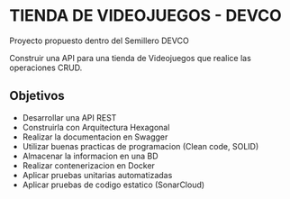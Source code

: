 # TIENDA DE VIDEOJUEGOS - DEVCO

Proyecto propuesto dentro del Semillero DEVCO

Construir una API para una tienda de Videojuegos que realice las operaciones CRUD.

## Objetivos

<ul>
    <li> Desarrollar una API REST </li>
    <li> Construirla con Arquitectura Hexagonal </li>
    <li> Realizar la documentacion en Swagger </li>
    <li> Utilizar buenas practicas de programacion (Clean code, SOLID) </li>
    <li> Almacenar la informacion en una BD </li>
    <li> Realizar contenerizacion en Docker </li>
    <li> Aplicar pruebas unitarias automatizadas </li>
    <li> Aplicar pruebas de codigo estatico (SonarCloud) </li>
</ul>
